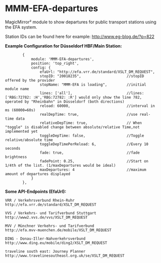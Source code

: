 # MMM-EFA-departures
MagicMirror² module to show departures for public transport stations using the EFA system.

Station IDs can be found here for example:
http://www.eg-blog.de/?p=822

**Example Configuration for Düsseldorf HBF/Main Station:**
```
		{
			module: 'MMM-EFA-departures',
			position: 'top_right',
			config: {
				efaUrl: "http://efa.vrr.de/standard/XSLT_DM_REQUEST",
				stopID: "20018235",						//stopID offered by the provider
				stopName: "MMM-EFA is loading",			//initial module name
				lines: ['all'], 						//lines: ['RBG:72782: :H','RBG:72782: :R'] would only show the line 782, operated by "Rheinbahn" in Düsseldorf (both directions)
				reload: 60000,							//interval in ms (60000=60s)
				realDepTime: true,						//use real-time data
				relativeDepTime: true,					// When "toggle" is disabled change between absolute/relative Time,not implemented yet
				toggleDepTime: false,					//Toggle relative/absolute time
				toggleDepTimePerReload: 6,				//Every 10 seconds
				fade: true,								//fade brightness
				fadePoint: 0.25,						//Start on 1/4th of the list. (1/maxDepartures would be ideal)
				maxDepartures: 4						//maximum amount of departures displayed
			}
		},
```

**Some API-Endpoints (EfaUrl):**
```
VRR / Verkehrsverbund Rhein-Ruhr
http://efa.vrr.de/standard/XSLT_DM_REQUEST

VVS / Verkehrs- und Tarifverbund Stuttgart
http://www2.vvs.de/vvs/XSLT_DM_REQUEST

MVV / Münchner Verkehrs- und Tarifverbund
http://efa.mvv-muenchen.de/mobile/XSLT_DM_REQUEST

DING - Donau-Iller-Nahverkehrsverbund
http://www.ding.eu/mobile/ding2/XSLT_DM_REQUEST

traveline south east: Journey Planner
http://www.travelinesoutheast.org.uk/se/XSLT_DM_REQUEST
```
